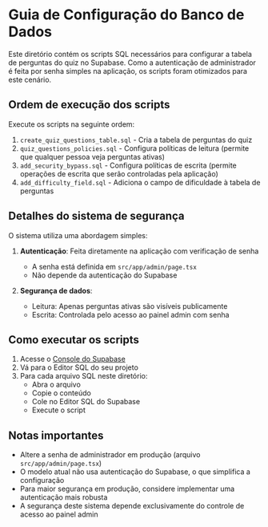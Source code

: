# Guia de Configuração do Banco de Dados

Este diretório contém os scripts SQL necessários para configurar a tabela de perguntas do quiz no Supabase. Como a autenticação de administrador é feita por senha simples na aplicação, os scripts foram otimizados para este cenário.

## Ordem de execução dos scripts

Execute os scripts na seguinte ordem:

1. `create_quiz_questions_table.sql` - Cria a tabela de perguntas do quiz
2. `quiz_questions_policies.sql` - Configura políticas de leitura (permite que qualquer pessoa veja perguntas ativas)
3. `add_security_bypass.sql` - Configura políticas de escrita (permite operações de escrita que serão controladas pela aplicação)
4. `add_difficulty_field.sql` - Adiciona o campo de dificuldade à tabela de perguntas

## Detalhes do sistema de segurança

O sistema utiliza uma abordagem simples:

1. **Autenticação**: Feita diretamente na aplicação com verificação de senha
   - A senha está definida em `src/app/admin/page.tsx`
   - Não depende da autenticação do Supabase

2. **Segurança de dados**: 
   - Leitura: Apenas perguntas ativas são visíveis publicamente
   - Escrita: Controlada pelo acesso ao painel admin com senha

## Como executar os scripts

1. Acesse o [Console do Supabase](https://app.supabase.com)
2. Vá para o Editor SQL do seu projeto
3. Para cada arquivo SQL neste diretório:
   - Abra o arquivo
   - Copie o conteúdo
   - Cole no Editor SQL do Supabase
   - Execute o script

## Notas importantes

- Altere a senha de administrador em produção (arquivo `src/app/admin/page.tsx`)
- O modelo atual não usa autenticação do Supabase, o que simplifica a configuração
- Para maior segurança em produção, considere implementar uma autenticação mais robusta
- A segurança deste sistema depende exclusivamente do controle de acesso ao painel admin 